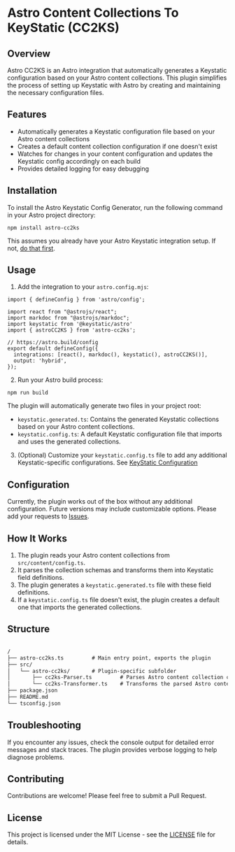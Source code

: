 # Astro Content Collections To KeyStatic (CC2KS)

## Overview

Astro CC2KS is an Astro integration that automatically generates a Keystatic configuration based on your Astro content collections. This plugin simplifies the process of setting up Keystatic with Astro by creating and maintaining the necessary configuration files.

## Features

- Automatically generates a Keystatic configuration file based on your Astro content collections 
- Creates a default content collection configuration if one doesn't exist
- Watches for changes in your content configuration and updates the Keystatic config accordingly on each build
- Provides detailed logging for easy debugging

## Installation

To install the Astro Keystatic Config Generator, run the following command in your Astro project directory:
```
npm install astro-cc2ks
```

This assumes you already have your Astro Keystatic integration setup. If not, [do that first](https://docs.astro.build/en/guides/cms/keystatic/).

## Usage

1. Add the integration to your `astro.config.mjs`:
```
import { defineConfig } from 'astro/config';

import react from "@astrojs/react";
import markdoc from "@astrojs/markdoc";
import keystatic from '@keystatic/astro'
import { astroCC2KS } from 'astro-cc2ks';

// https://astro.build/config
export default defineConfig({
  integrations: [react(), markdoc(), keystatic(), astroCC2KS()],
  output: 'hybrid',
});
```

2. Run your Astro build process:
```
npm run build
```
The plugin will automatically generate two files in your project root:

- `keystatic.generated.ts`: Contains the generated Keystatic collections based on your Astro content collections.
- `keystatic.config.ts`: A default Keystatic configuration file that imports and uses the generated collections.

3. (Optional) Customize your `keystatic.config.ts` file to add any additional Keystatic-specific configurations. See [KeyStatic Configuration](https://keystatic.com/docs/configuration)

## Configuration

Currently, the plugin works out of the box without any additional configuration. Future versions may include customizable options. Please add your requests to [Issues](https://github.com/gxjansen/Astro-CC2KS/issues).

## How It Works

1. The plugin reads your Astro content collections from `src/content/config.ts`.
2. It parses the collection schemas and transforms them into Keystatic field definitions.
3. The plugin generates a `keystatic.generated.ts` file with these field definitions.
4. If a `keystatic.config.ts` file doesn't exist, the plugin creates a default one that imports the generated collections.

## Structure
```md

/
├── astro-cc2ks.ts         # Main entry point, exports the plugin
├── src/
│   └── astro-cc2ks/       # Plugin-specific subfolder
│       ├── cc2ks-Parser.ts         # Parses Astro content collection configurations and extracts schema information.
│       └── cc2ks-Transformer.ts    # Transforms the parsed Astro content collection schemas into Keystatic-compatible configuration objects.
├── package.json
├── README.md
└── tsconfig.json
```

## Troubleshooting

If you encounter any issues, check the console output for detailed error messages and stack traces. The plugin provides verbose logging to help diagnose problems.

## Contributing

Contributions are welcome! Please feel free to submit a Pull Request.

## License

This project is licensed under the MIT License - see the [LICENSE](LICENSE) file for details.
